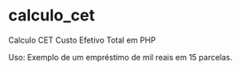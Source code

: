 # calculo_cet
Calculo CET Custo Efetivo Total em PHP

Uso:
Exemplo de um empréstimo de mil reais em 15 parcelas.
<?php
$resultado = cet(15,1000);
?>
